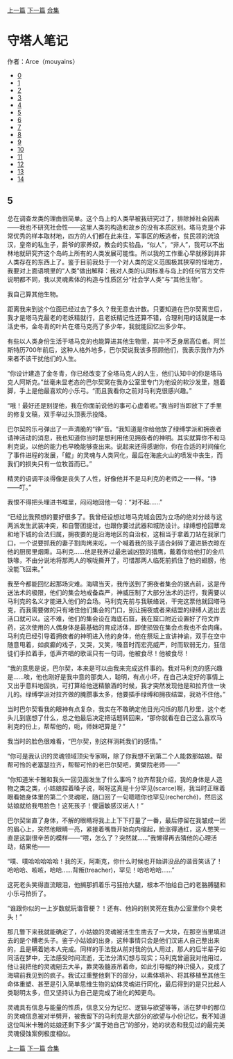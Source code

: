 [上一篇](./守塔人笔记04.md)  [下一篇](./守塔人笔记06.md)  [合集](../同人目录.md)

# 守塔人笔记

作者：Arce（mouyains）

* [0](./守塔人笔记00.md)
* [1](./守塔人笔记01.md)
* [2](./守塔人笔记02.md)
* [3](./守塔人笔记03.md)
* [4](./守塔人笔记04.md)
* [5](./守塔人笔记05.md)
* [6](./守塔人笔记06.md)
* [7](./守塔人笔记07.md)
* [8](./守塔人笔记08.md)
* [9](./守塔人笔记09.md)
* [10](./守塔人笔记10.md)
* [11](./守塔人笔记11.md)
* [12](./守塔人笔记12.md)
* [13](./守塔人笔记13.md)
* [14](./守塔人笔记14.md)
## 5
总在调查龙类的理由很简单。这个岛上的人类早被我研究过了，排除掉社会因素——我也不研究社会性——这里人类的构造和故乡的没有本质区别。塔马克是个非常优秀的样本取材地，四方的人们都在此来往，军事区的叛逃者，贫民领的流浪汉，皇帝的私生子，爵爷的家养奴，教会的实验品，“似人”，“非人”，我可以不出林地就研究齐这个岛屿上所有的人类发展可能性。所以我的工作重心早就移到并非人类存在的东西上了。鉴于目前我处于一个对人类的定义范围极其狭窄的怪地方，我要对上面语境里的“人类”做出解释：我对人类的认同标准与岛上的任何官方文件说明都不同，我以灵魂素体的构造与性质区分“社会学人类”与“其他生物”。

我自己算其他生物。

距离我来到这个位面已经过去了多久？我无意去计数。只要知道在巴尔契离世后，我才是塔马克最老的老妖精就行，且老妖精记性还算不错，合理利用的话就是一本活史书，金冬青的叶片在塔马克亮了多少年，我就能回忆出多少年。

有些以人类身份生活于塔马克的也能算进其他生物里，其中不乏身居高位者。阿兰斯特历700年前后，这种人格外地多，巴尔契说我该多照顾他们，我表示我作为外来者不该干扰他们的人生。

“你设计建造了金冬青，你已经改变了全塔马克人的人生，他们认知中的你是塔马克人阿斯克。”丝毫未显老态的巴尔契窝在我办公室里专门为他设的软沙发里，翘着脚，手上是他最喜欢的小乐弓。“而且我看你之前对马利克很感兴趣。”

“哦！最好还是别提他，我在你面前说他的事可心虚着呢。”我当时当即放下了手里的修复文稿，双手举过头顶表示投降。

巴尔契的乐弓弹出了一声清脆的“铮”音。“我知道是你给他放了绿缚学派和拥夜者请神活动的消息，我也知道你当时是想利用他见拥夜者的神明。其实就算你不和马利克说，以他的能力也早晚能够查出来。说起来还得感谢你，你在合适的时间催化了事件进程的发展，「鲲」的灵魂与人类同化，最后在海底火山的喷发中丧生，而我们的损失只有一位牧首而已。”

精灵的语调平淡得像是丧失了人性，好像他并不是马利克的老师之一一样。“铮——叮。”

我恨不得把头埋进书堆里，闷闷地回他一句：“对不起……”

“已经比我预想的要好很多了。我曾经设想过塔马克城会因为立场的绝对分歧与这两派发生武装冲突，和自警团提过，也跟你要过武器和城防设计。绿缚想抢回蕈龙和地下城的合法归属，拥夜要的是沿海地区的自治权，这相当于拿着刀站在我家门口，一个说要抓我的妻子割肉烤来吃，一个喊着我的孩子适合剁碎了灌进肠衣晾在他的厨房里烟熏。马利克……他是我养过最忠诚凶狠的猎鹰，戴着你给他打的金爪铁喙，不由分说地将那两人的喉咙撕开了，可惜那两人临死前抓住了他的翅膀，他没能飞回来。”

我至今都能回忆起那场灾难。海啸当天，我传送到了拥夜者集会的据点前，这是传送法术的极限，他们的集会地戒备森严，神威压制了大部分法术的运行，我需要以马利克的名义才能进入他们的会场。马利克先前与我联络说，干完这票他就回塔马克，而我需要做的只有堵住他们集会的门口，别让拥夜或者来结盟的绿缚人逃出去活口就可以。这不难，他们的集会设在海底石窟，我在窟口附近设置好了符文炸药，这次使用的人偶身体是最基础的育成活体，即使损毁在集会点我也不会肉痛。马利克已经引导着拥夜者的神明进入他的身体，他在祭坛上宣讲神谕，双手在空中随意甩着，如疯癫的戏子，又哭，又笑，嗓音时而宏亮威严，时而软弱无力，狂信徒们手拉着手，低声齐唱的歌谣只有一句词，他被食尽！他被食尽！

“我的意思是说，巴尔契，本来是可以由我来完成这件事的。我对马利克的感兴趣是……唉，他也刚好是我中意的那类人，聪明，有点小坏，在自己决定好的事情上又出乎意料地固执，可打算给他送精酿酒的时候，我才突然发现他是和拉齐住一块儿的。绿缚学派对拉齐做的腌臜事太多，他要插手绿缚和拥夜结盟，我劝不住他。”

当时巴尔契看我的眼神有点复杂，我实在不敢确定他目光闪烁的那几秒里，这个老头儿到底想了什么，总之他最后决定把话题转回来，“那你就看在自己这么喜欢马利克的份上，帮帮他的，呃，师妹吧算是？”

我当时的脸色很难看，“巴尔契，别这样消耗我们的感情。”

“你可是我认识的灵魂领域顶尖专家啊，除了你我想不到第二个人能救那姑娘。帮帮可怜的老塞瑟拉齐，帮帮可怜的老巴尔契吧，黄檗院老师——”

“你知道米卡雅和我头一回见面发生了什么事吗？拉齐帮我介绍，我的身体是人造物之类之类，小姑娘捏着嗓子说，啊呀这真是十分罕见(scarce)啊，我当时正眯着眼看她身体里的第二个灵魂呢，随口回了一句嗯嗯你也罕见(recherché)，然后这姑娘就给我甩脸色！这死孩子！傻逼敏感汉诺人！”

巴尔契坐直了身体，不解的眼睛将我上上下下打量了一番，最后停留在我皱成一团的眉心上，突然他眼睛一亮，紧接着嘴唇开始向内缩起，脸涨得通红，这人憋笑一直是这副很辛苦的模样——“喂，怎么了？突然就……”我懒得再去猜他的心理活动，结果他——

“噗、噗哈哈哈哈哈！我的天，阿斯克，你什么时候也开始讲没品的谐音笑话了！哈哈哈、咳咳，哈哈……背叛(treacher)，罕见！哈哈哈哈……”

这死老头笑得直流眼泪，他搁那抓着乐弓狂拍大腿，根本不怕给自己的老胳膊腿和小乐弓拍折了。

“谁跟你似的一上岁数就玩谐音梗？！还有、他妈的别笑死在我办公室里你个臭老头！”

那几瞥下来我就能确定了，小姑娘的灵魂被活生生凿去了一大块，在那空当里填进去的是个糟老头子。鉴于小姑娘的出身，这种事情只会是他们汉诺人自己整出来的，且是瞒着她本人完成。同样的手法我从前对我的仇人用过，那人的后半辈子如同活在梦中，无法感受时间流逝，无法分清幻想与现实；马利克曾逼我对他用过，他让我把他的灵魂剜去大半，靠灵吸髓液吊着命，如此引导鲲的神识侵入，变成了海啸前我见到的疯子。我试过重整他剩下的部分，以素体填补、将其移植至其他生命体重塑、甚至是引入简单思维生物的幼体灵魂进行同化，最后得到的是只比起人类聪明太多，但又坚持认为自己是完成了进化的知更鸟。

灵魂具有信息与能量的性质，信息又分为记忆、逻辑与欲望等等，活在梦中的那位的灵魂信息被对半劈开，被我留下的马利克是大部分的欲望与小份记忆，我不知道这位叫米卡雅的姑娘还剩下多少“属于她自己”的部分，她的状态和我见过的最完美灵魂侵蚀案例极度相似。



[上一篇](./守塔人笔记04.md)  [下一篇](./守塔人笔记06.md)  [合集](../同人目录.md)
